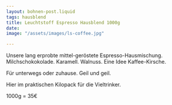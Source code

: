 ```yaml
---
layout: bohnen-post.liquid
tags: hausblend
title: Leuchtstoff Espresso Hausblend 1000g
date: 
image: "/assets/images/ls-coffee.jpg"

---
```

Unsere lang erprobte mittel-geröstete Espresso-Hausmischung. Milchschokokolade. Karamell. Walnuss. Eine Idee Kaffee-Kirsche.

Für unterwegs oder zuhause. Geil und geil.

Hier im praktischen Kilopack für die Vieltrinker.

1000g = 35€
